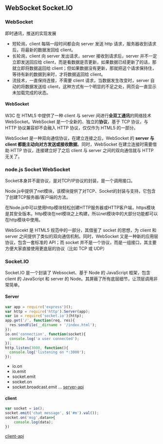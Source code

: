 ## WebSocket Socket.IO
### WebSocket
即时通讯，推送的实现发展
* 短轮询，client 每隔一段时间都会向 server 发送 http 请求，服务器收到请求后，将最新的数据发回给 client。
* 长轮询，client 向 server 发出请求，server 接收到请求后，server 并不一定立即发送回应给 client，而是看数据是否更新，如果数据已经更新了的话，那就立即将数据返回给 client；但如果数据没有更新，那就把这个请求保持住，等待有新的数据到来时，才将数据返回给 client。
* 流技术，一直保持连接，不需要 client 请求，当数据发生改变时，server 自动的将数据发送给 client，这种方式有一个明显的不足之处，网页会一直显示未加载完成的状态。

#### WebSocket
W3C 在 HTML5 中提供了一种 client 与 server 间进行**全双工通讯**的网络技术 WebSocket。WebSocket 是一个全新的、独立的**协议**，基于 TCP 协议，与 HTTP 协议兼容却不会融入 HTTP 协议，仅仅作为 HTML5 的一部分。

WebSocket 是一种双向通信协议，在建立连接之后，WebSocket 的 **server 与 client 都能主动向对方发送或接收数据**。同时，WebSocket 在建立连接时需要借助 HTTP 协议，连接建立好了之后 client 与 server 之间的双向通信就与 HTTP 无关了。

### node.js Socket WebSocket
Socket本身并不是协议，是对TCP/IP协议的封装，是一个调用接口。

Node.js中提供了net模块，该模块提供了对TCP、Socket的封装与支持，它包含了创建TCP服务器/客户端的方法。

在Node.js中可以使用http模块轻松创建HTTP服务器或HTTP客户端，https模块是其安全版本。http模块在net模块之上构建，所以net模块中的大部分功能都可以在http模块中使用。

WebSocekt 是 HTML5 规范中的一部分，其借鉴了 socket 的思想，为 client 和 server 之间提供了类似的双向通信机制。同时，WebSocket 又是一种新的应用层协议，包含一套标准的 API；而 socket 并不是一个协议，而是一组接口，其主要方便大家直接使用更底层的协议（比如 TCP 或 UDP）

### Socket.IO
Socket.IO 是一个封装了 Websocket、基于 Node 的 JavaScript 框架，包含 client 的 JavaScript 和 server 的 Node。其屏蔽了所有底层细节，让顶层调用非常简单。

#### Server
```js
var app = require('express')();
var http = require('http').Server(app);
var io = require('socket.io')(http);
app.get('/', function(req, res){
  res.sendFile(__dirname + '/index.html');
});
io.on('connection', function(socket){
  console.log('a user connected');
});
http.listen(3000, function(){
  console.log('listening on *:3000');
});
```

* io.on
* io.emit
* socket.emit
* socket.on
* socket.broadcast.emit ...
[server-api](https://socket.io/docs/server-api/)

#### client
```js
var socket = io();
socket.emit('chat message', $('#m').val());
socket.on('msg',data=>{
    console.log(data);
})
```
[client-api](https://socket.io/docs/client-api/)
